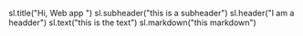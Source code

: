 
sl.title("Hi, Web app ")
sl.subheader("this is a subheader")
sl.header("I am a headder")
sl.text("this is the text")
sl.markdown("this markdown")
